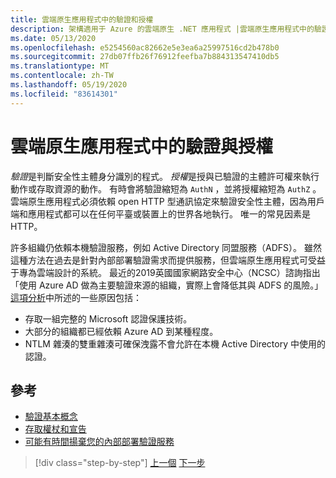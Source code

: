 ```yaml
---
title: 雲端原生應用程式中的驗證和授權
description: 架構適用于 Azure 的雲端原生 .NET 應用程式 |雲端原生應用程式中的驗證和授權
ms.date: 05/13/2020
ms.openlocfilehash: e5254560ac82662e5e3ea6a25997516cd2b478b0
ms.sourcegitcommit: 27db07ffb26f76912feefba7b884313547410db5
ms.translationtype: MT
ms.contentlocale: zh-TW
ms.lasthandoff: 05/19/2020
ms.locfileid: "83614301"
---
```

# <a name="authentication-and-authorization-in-cloud-native-apps"></a>雲端原生應用程式中的驗證與授權

*驗證*是判斷安全性主體身分識別的程式。 *授權*是授與已驗證的主體許可權來執行動作或存取資源的動作。 有時會將驗證縮短為 `AuthN` ，並將授權縮短為 `AuthZ` 。 雲端原生應用程式必須依賴 open HTTP 型通訊協定來驗證安全性主體，因為用戶端和應用程式都可以在任何平臺或裝置上的世界各地執行。 唯一的常見因素是 HTTP。

許多組織仍依賴本機驗證服務，例如 Active Directory 同盟服務（ADFS）。 雖然這種方法在過去是針對內部部署驗證需求而提供服務，但雲端原生應用程式可受益于專為雲端設計的系統。 最近的2019英國國家網路安全中心（NCSC）諮詢指出「使用 Azure AD 做為主要驗證來源的組織，實際上會降低其與 ADFS 的風險。」 [這項分析](https://oxfordcomputergroup.com/resources/o365-security-native-cloud-authentication/)中所述的一些原因包括：

- 存取一組完整的 Microsoft 認證保護技術。
- 大部分的組織都已經依賴 Azure AD 到某種程度。
- NTLM 雜湊的雙重雜湊可確保洩露不會允許在本機 Active Directory 中使用的認證。

## <a name="references"></a>參考

- [驗證基本概念](https://docs.microsoft.com/azure/active-directory/develop/authentication-scenarios)
- [存取權杖和宣告](https://docs.microsoft.com/azure/active-directory/develop/access-tokens)
- [可能有時間揚棄您的內部部署驗證服務](https://oxfordcomputergroup.com/resources/o365-security-native-cloud-authentication/)

>[!div class="step-by-step"]
>[上一個](identity.md) 
>[下一步](azure-active-directory.md)
